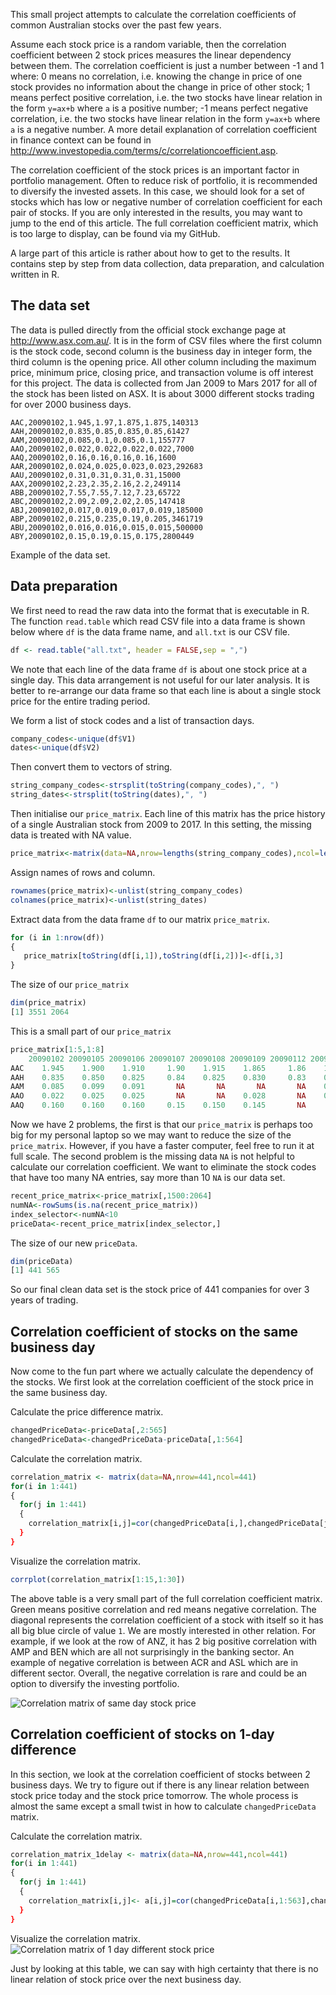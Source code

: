 This small project attempts to calculate the correlation coefficients of common Australian stocks over the past few years. 

Assume each stock price is a random variable, then the correlation coefficient between 2 stock prices measures the linear dependency between them. The correlation coefficient is just a number between -1 and 1 where: 0 means no correlation, i.e. knowing the change in price of one stock provides no information about the change in price of other stock; 1 means perfect positive correlation, i.e. the two stocks have linear relation in the form `y=ax+b` where `a` is a positive number; -1 means perfect negative correlation, i.e. the two stocks have linear relation in the form `y=ax+b` where `a` is a negative number. A more detail explanation of correlation coefficient in finance context can be found in http://www.investopedia.com/terms/c/correlationcoefficient.asp.

The correlation coefficient of the stock prices is an important factor in portfolio management. Often to reduce risk of portfolio, it is recommended to diversify the invested assets. In this case, we should look for a set of stocks which has low or negative number of correlation coefficient for each pair of stocks. If you are only interested in the results, you may want to jump to the end of this article. The full correlation coefficient matrix, which is too large to display, can be found via my GitHub.

A large part of this article is rather about how to get to the results. It contains step by step from data collection, data preparation, and calculation written in R.


## The data set

The data is pulled directly from the official stock exchange page at http://www.asx.com.au/. It is in the form of CSV files where the first column is the stock code, second column is the business day in integer form, the third column is the opening price. All other column including the maximum price, minimum price, closing price, and transaction volume is off interest for this project. The data is collected from Jan 2009 to Mars 2017 for all of the stock has been listed on ASX. It is about 3000 different stocks trading for over 2000 business days.

```
AAC,20090102,1.945,1.97,1.875,1.875,140313
AAH,20090102,0.835,0.85,0.835,0.85,61427
AAM,20090102,0.085,0.1,0.085,0.1,155777
AAO,20090102,0.022,0.022,0.022,0.022,7000
AAQ,20090102,0.16,0.16,0.16,0.16,1600
AAR,20090102,0.024,0.025,0.023,0.023,292683
AAU,20090102,0.31,0.31,0.31,0.31,15000
AAX,20090102,2.23,2.35,2.16,2.2,249114
ABB,20090102,7.55,7.55,7.12,7.23,65722
ABC,20090102,2.09,2.09,2.02,2.05,147418
ABJ,20090102,0.017,0.019,0.017,0.019,185000
ABP,20090102,0.215,0.235,0.19,0.205,3461719
ABU,20090102,0.016,0.016,0.015,0.015,500000
ABY,20090102,0.15,0.19,0.15,0.175,2800449
```
Example of the data set.

## Data preparation

We first need to read the raw data into the format that is executable in R. The function `read.table` which read CSV file into a data frame is shown below where `df` is the data frame name, and `all.txt` is our CSV file.
```R
df <- read.table("all.txt", header = FALSE,sep = ",")
```
We note that each line of the data frame `df` is about one stock price at a single day. This data arrangement is not useful for our later analysis. It is better to re-arrange our data frame so that each line is about a single stock price for the entire trading period.

We form a list of stock codes and a list of transaction days.

```R
company_codes<-unique(df$V1)
dates<-unique(df$V2)
```
Then convert them to vectors of string.
```R
string_company_codes<-strsplit(toString(company_codes),", ")
string_dates<-strsplit(toString(dates),", ")
```
Then initialise our `price_matrix`. Each line of this matrix has the price history of a single Australian stock from 2009 to 2017. In this setting, the missing data is treated with NA value.
```R
price_matrix<-matrix(data=NA,nrow=lengths(string_company_codes),ncol=lengths(string_dates))
```
Assign names of rows and column.
```R
rownames(price_matrix)<-unlist(string_company_codes)
colnames(price_matrix)<-unlist(string_dates)
```

Extract data from the data frame `df` to our matrix `price_matrix`.
```R
for (i in 1:nrow(df))
{   
   price_matrix[toString(df[i,1]),toString(df[i,2])]<-df[i,3]
}
```

The size of our `price_matrix`
```R
dim(price_matrix)
[1] 3551 2064
```

This is a small part of our `price_matrix`
```R
price_matrix[1:5,1:8]
    20090102 20090105 20090106 20090107 20090108 20090109 20090112 20090113
AAC    1.945    1.900    1.910     1.90    1.915    1.865     1.86    1.845
AAH    0.835    0.850    0.825     0.84    0.825    0.830     0.83    0.840
AAM    0.085    0.099    0.091       NA       NA       NA       NA    0.086
AAO    0.022    0.025    0.025       NA       NA    0.028       NA    0.025
AAQ    0.160    0.160    0.160     0.15    0.150    0.145       NA       NA
```

Now we have 2 problems, the first is that our `price_matrix` is perhaps too big for my personal laptop so we may want to reduce the size of the `price_matrix`. However, if you have a faster computer, feel free to run it at full scale. The second problem is the missing data `NA` is not helpful to calculate our correlation coefficient. We want to eliminate the stock codes that have too many NA entries, say more than 10 `NA` is our data set.

```R
recent_price_matrix<-price_matrix[,1500:2064]
numNA<-rowSums(is.na(recent_price_matrix))
index_selector<-numNA<10
priceData<-recent_price_matrix[index_selector,]
```

The size of our new `priceData`.
```R
dim(priceData)
[1] 441 565
```
So our final clean data set is the stock price of 441 companies for over 3 years of trading.

## Correlation coefficient of stocks on the same business day
Now come to the fun part where we actually calculate the dependency of the stocks. We first look at the correlation coefficient of the stock price in the same business day.

Calculate the price difference matrix.
```R
changedPriceData<-priceData[,2:565]
changedPriceData<-changedPriceData-priceData[,1:564]
```

Calculate the correlation matrix.
```R
correlation_matrix <- matrix(data=NA,nrow=441,ncol=441)
for(i in 1:441)
{
  for(j in 1:441)
  {
    correlation_matrix[i,j]=cor(changedPriceData[i,],changedPriceData[j,],use = "complete.obs")}}
  } 
}
```

Visualize the correlation matrix.
```R
corrplot(correlation_matrix[1:15,1:30])
```
The above table is a very small part of the full correlation coefficient matrix. Green means positive correlation and red means negative correlation. The diagonal represents the correlation coefficient of a stock with itself so it has all big blue circle of value `1`. We are mostly interested in other relation. For example, if we look at the row of ANZ, it has 2 big positive correlation with AMP and BEN which are all not surprisingly in the banking sector. An example of negative correlation is between ACR and ASL which are in different sector. Overall, the negative correlation is rare and could be an option to diversify the investing portfolio.


![Correlation matrix of same day stock price][logo1]

[logo1]: https://mtungle.github.io/images/CorrelationCoefficientOfAustralianStocks/corMatrix_sameDay.jpeg

## Correlation coefficient of stocks on 1-day difference

In this section, we look at the correlation coefficient of stocks between 2 business days. We try to figure out if there is any linear relation between stock price today and the stock price tomorrow. The whole process is almost the same except a small twist in how to calculate `changedPriceData` matrix. 

Calculate the correlation matrix.
```R
correlation_matrix_1delay <- matrix(data=NA,nrow=441,ncol=441)
for(i in 1:441)
{
  for(j in 1:441)
  {
    correlation_matrix[i,j]<- a[i,j]=cor(changedPriceData[i,1:563],changedPriceData[j,2:564],use = "complete.obs")}}
  }
}
```
Visualize the correlation matrix.
![Correlation matrix of 1 day different stock price][logo2]

[logo2]: https://mtungle.github.io/images/CorrelationCoefficientOfAustralianStocks/corMatrix_1DayDelay.jpeg
Just by looking at this table, we can say with high certainty that there is no linear relation of stock price over the next business day.
